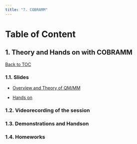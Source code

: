 ```yaml
---
title: "7. COBRAMM"
---
```



<a name="toc"></a>
# Table of Content


<a name="1"></a>
## 1. Theory and Hands on with COBRAMM
[Back to TOC](#toc)


### 1.1. Slides

* [Overview and Theory of QM/MM](../files/Davide_Avagliano/buffalo_lecture_qmmm.pdf)

* [Hands on](../files/Davide_Avagliano/HANDSON_DAVIDE1.pdf)


### 1.2. Videorecording of the session


### 1.3. Demonstrations and Handson


### 1.4. Homeworks


